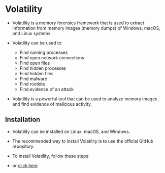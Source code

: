 # Volatility

- Volatility is a memory forensics framework that is used to extract information from memory images (memory dumps) of Windows, macOS, and Linux systems.

- Volatility can be used to:
    - Find running processes
    - Find open network connections
    - Find open files
    - Find hidden processes
    - Find hidden files
    - Find malware
    - Find rootkits
    - Find evidence of an attack

- Volatility is a powerful tool that can be used to analyze memory images and find evidence of malicious activity.


## Installation

- Volatility can be installed on Linux, macOS, and Windows.

- The recommended way to install Volatility is to use the official GitHub repository.

- To install Volatility, follow these steps:
- or [click here](https://book.hacktricks.xyz/generic-methodologies-and-resources/basic-forensic-methodology/memory-dump-analysis/volatility-cheatsheet#volatility2)

